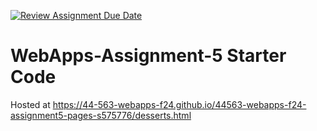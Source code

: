 [![Review Assignment Due Date](https://classroom.github.com/assets/deadline-readme-button-22041afd0340ce965d47ae6ef1cefeee28c7c493a6346c4f15d667ab976d596c.svg)](https://classroom.github.com/a/n6Rbr9Og)
# WebApps-Assignment-5 Starter Code
Hosted at <https://44-563-webapps-f24.github.io/44563-webapps-f24-assignment5-pages-s575776/desserts.html>
